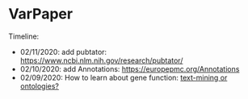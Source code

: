 # VarPaper

Timeline: 

* 02/11/2020: add pubtator: https://www.ncbi.nlm.nih.gov/research/pubtator/
* 02/10/2020: add Annotations: https://europepmc.org/Annotations
* 02/09/2020: How to learn about gene function: [text-mining or ontologies?](https://www.sciencedirect.com/science/article/pii/S1046202314002412)
